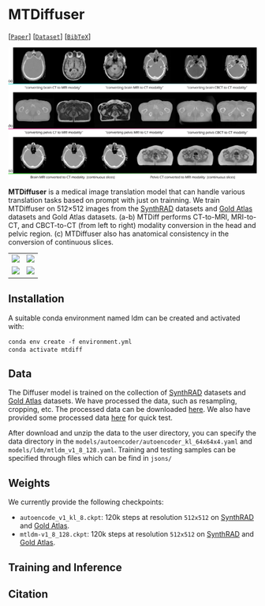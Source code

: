 # MTDiffuser

[[`Paper`](#)] [[`Dataset`](https://amos22.grand-challenge.org/)] [[`BibTeX`](#)]

![Variable-Shape design](assets/fig01.jpg?raw=true)

**MTDiffuser** is a medical image translation model that can handle various translation tasks based on prompt with just on trainning. We train MTDiffuser on 512×512 images from the [SynthRAD](https://synthrad2023.grand-challenge.org/) datasets and [Gold Atlas](https://aapm.onlinelibrary.wiley.com/doi/full/10.1002/mp.12748) datasets and Gold Atlas datasets. (a-b) MTDiff performs CT-to-MRI, MRI-to-CT, and CBCT-to-CT (from left to right) modality conversion in the head and pelvic region. (c) MTDiffuser also has anatomical consistency in the conversion of continuous slices.

<table>
    <tr>
        <td ><img src="assets/demo1.gif?raw=true"></td>
        <td ><img src="assets/demo2.gif?raw=true"></td>
    </tr>
    <tr>
        <td ><img src="assets/demo3.gif?raw=true"></td>
        <td ><img src="assets/demo4.gif?raw=true"></td>
    </tr>
</table>

## Installation

A suitable conda environment named ldm can be created and activated with:

```
conda env create -f environment.yml
conda activate mtdiff
```

## Data
The Diffuser model is trained on the collection of [SynthRAD](https://synthrad2023.grand-challenge.org/) datasets and [Gold Atlas](https://aapm.onlinelibrary.wiley.com/doi/full/10.1002/mp.12748) datasets. We have processed the data, such as resampling, cropping, etc. The processed data can be downloaded [here](https://amos22.grand-challenge.org/). We also have provided some processed data [here](https://amos22.grand-challenge.org/) for quick test.

After download and unzip the data to the user directory, you can specify the data directory in the  `models/autoencoder/autoencoder_kl_64x64x4.yaml` and `models/ldm/mtldm_v1_8_128.yaml`. Training and testing samples can be specified through files which can be find in `jsons/`

## Weights
We currently provide the following checkpoints:
- `autoencode_v1_kl_8.ckpt`: 120k steps at resolution `512x512` on [SynthRAD](https://synthrad2023.grand-challenge.org/) and [Gold Atlas](https://aapm.onlinelibrary.wiley.com/doi/full/10.1002/mp.12748).
- `mtldm-v1_8_128.ckpt`: 120k steps at resolution `512x512` on [SynthRAD](https://synthrad2023.grand-challenge.org/) and [Gold Atlas](https://aapm.onlinelibrary.wiley.com/doi/full/10.1002/mp.12748).


## Training and Inference




## Citation


